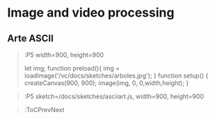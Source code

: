 # Image and video processing


## Arte ASCII

> :P5 width=900, height=900
>
> let img; 
> function preload(){ img = loadImage('/vc/docs/sketches/arboles.jpg'); }
> function setup() { createCanvas(900, 900); image(img, 0, 0,width,height); }

> :P5  sketch=/docs/sketches/asciiart.js, width=900, height=900





> :ToCPrevNext